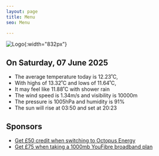 ```yaml
---
layout: page
title: Menu
seo: Menu

---
```


![Logo](/images/logo.jpg){:width="832px"}

<!-- weather_marker starts -->
## On Saturday, 07 June 2025

- The average temperature today is 12.23˚C,
- With highs of 13.32˚C and lows of 11.64˚C,
- It may feel like 11.88˚C with shower rain
- The wind speed is 1.34m/s and visibility is 10000m
- The pressure is 1005hPa and humidity is 91%
- The sun will rise at 03:50 and set at 20:23

<!-- weather_marker ends -->

## Sponsors

- [Get £50 credit when switching to Octopus Energy](https://bit.ly/3oD1nnS)
- [Get £75 when taking a 1000mb YouFibre broadband plan](https://aklam.io/91zWhU?)
